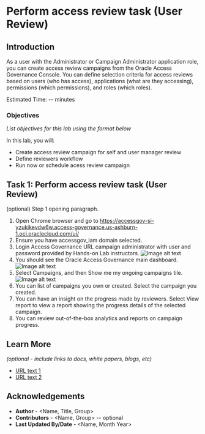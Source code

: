 # Perform access review task (User Review)

## Introduction

As a user with the Administrator or Campaign Administrator application role, you can create access review campaigns from the Oracle Access Governance Console. You can define selection criteria for access reviews based on users (who has access), applications (what are they accessing), permissions (which permissions), and roles (which roles).

Estimated Time: -- minutes

### Objectives

*List objectives for this lab using the format below*

In this lab, you will:
* Create access review campaign for self and user manager review
* Define reviewers workflow
* Run now or schedule acess review campaign


## Task 1: Perform access review task (User Review)

(optional) Step 1 opening paragraph.

1. Open Chrome browser and go to https://accessgov-si-yzukikevdw6w.access-governance.us-ashburn-1.oci.oraclecloud.com/ui/
2. Ensure you have accessgov_iam domain selected.
3. Login Access Governance URL campaign administrator with user and password provided by Hands-on Lab instructors.
	![Image alt text](images/LiveLabs-AG-1-logon.png)
4. You should see the Oracle Access Governance main dashboard.
  ![Image alt text](images/LiveLabs-AG-2-homepage.png)
5. Select Campaigns, and then Show me my ongoing campaigns tile.
  ![Image alt text](images/LiveLabs-AG-3-createcampaign.png)
6. You can list of campaigns you own or created. Select the campaign you created.
7. You can have an insight on the progress made by reviewers. Select View report to view a report showing the progress details of the selected campaign.
8. You can review out-of-the-box analytics and reports on campaign progress.

## Learn More

*(optional - include links to docs, white papers, blogs, etc)*

* [URL text 1](http://docs.oracle.com)
* [URL text 2](http://docs.oracle.com)

## Acknowledgements
* **Author** - <Name, Title, Group>
* **Contributors** -  <Name, Group> -- optional
* **Last Updated By/Date** - <Name, Month Year>
